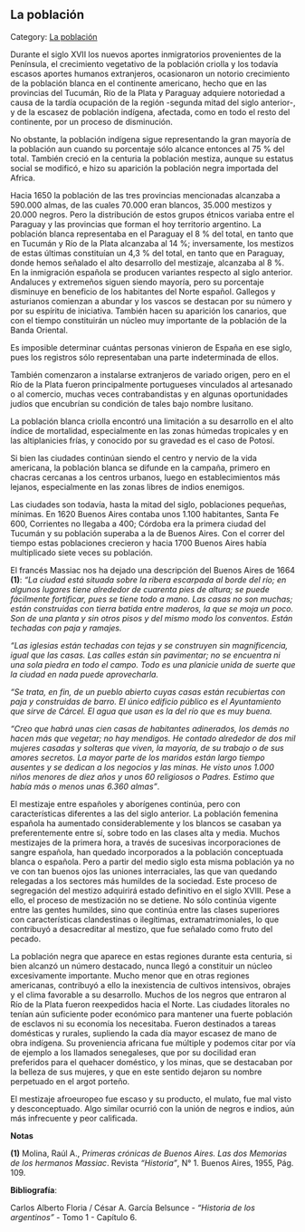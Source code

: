 ## La población

Category: [La población](http://descubrircorrientes.com.ar/2012/index.php/641-historia-desde-el-origen-hasta-1814/corrientes-en-el-siglo-xvii-periodo-1600-1750/panorama-economico-y-social/la-poblacion)

Durante el siglo XVII los nuevos aportes inmigratorios provenientes de la Península, el crecimiento vegetativo de la población criolla y los todavía escasos aportes humanos extranjeros, ocasionaron un notorio crecimiento de la población blanca en el continente americano, hecho que en las provincias del Tucumán, Río de la Plata y Paraguay adquiere notoriedad a causa de la tardía ocupación de la región -segunda mitad del siglo anterior-, y de la escasez de población indígena, afectada, como en todo el resto del continente, por un proceso de disminución.

No obstante, la población indígena sigue representando la gran mayoría de la población aun cuando su porcentaje sólo alcance entonces al 75 % del total. También creció en la centuria la población mestiza, aunque su estatus social se modificó, e hizo su aparición la población negra importada del Africa.

Hacia 1650 la población de las tres provincias mencionadas alcanzaba a 590.000 almas, de las cuales 70.000 eran blancos, 35.000 mestizos y 20.000 negros. Pero la distribución de estos grupos étnicos variaba entre el Paraguay y las provincias que forman el hoy territorio argentino. La población blanca representaba en el Paraguay el 8 % del total, en tanto que en Tucumán y Río de la Plata alcanzaba al 14 %; inversamente, los mestizos de estas últimas constituían un 4,3 % del total, en tanto que en Paraguay, donde hemos señalado el alto desarrollo del mestizaje, alcanzaba al 8 %. En la inmigración española se producen variantes respecto al siglo anterior. Andaluces y extremeños siguen siendo mayoría, pero su porcentaje disminuye en beneficio de los habitantes del Norte español. Gallegos y asturianos comienzan a abundar y los vascos se destacan por su número y por su espíritu de iniciativa. También hacen su aparición los canarios, que con el tiempo constituirán un núcleo muy importante de la población de la Banda Oriental.

Es imposible determinar cuántas personas vinieron de España en ese siglo, pues los registros sólo representaban una parte indeterminada de ellos.

También comenzaron a instalarse extranjeros de variado origen, pero en el Río de la Plata fueron principalmente portugueses vinculados al artesanado o al comercio, muchas veces contrabandistas y en algunas oportunidades judíos que encubrían su condición de tales bajo nombre lusitano.

La población blanca criolla encontró una limitación a su desarrollo en el alto índice de mortalidad, especialmente en las zonas húmedas tropicales y en las altiplanicies frías, y conocido por su gravedad es el caso de Potosí.

Si bien las ciudades continúan siendo el centro y nervio de la vida americana, la población blanca se difunde en la campaña, primero en chacras cercanas a los centros urbanos, luego en establecimientos más lejanos, especialmente en las zonas libres de indios enemigos.

Las ciudades son todavía, hasta la mitad del siglo, poblaciones pequeñas, mínimas. En 1620 Buenos Aires contaba unos 1.100 habitantes, Santa Fe 600, Corrientes no llegaba a 400; Córdoba era la primera ciudad del Tucumán y su población superaba a la de Buenos Aires. Con el correr del tiempo estas poblaciones crecieron y hacia 1700 Buenos Aires había multiplicado siete veces su población.

El francés Massiac nos ha dejado una descripción del Buenos Aires de 1664 **(1)**: _“La ciudad está situada sobre la ribera escarpada al borde del río; en algunos lugares tiene alrededor de cuarenta pies de altura; se puede fácilmente fortificar, pues se tiene todo a mano. Las casas no son muchas; están construidas con tierra batida entre maderos, la que se moja un poco. Son de una planta y sin otros pisos y del mismo modo los conventos. Están techadas con paja y ramajes._

_“Las iglesias están techadas con tejas y se construyen sin magnificencia, igual que las casas. Las calles están sin pavimentar; no se encuentra ni una sola piedra en todo el campo. Todo es una planicie unida de suerte que la ciudad en nada puede aprovecharla._

_“Se trata, en fin, de un pueblo abierto cuyas casas están recubiertas con paja y construidas de barro. El único edificio público es el Ayuntamiento que sirve de Cárcel. El agua que usan es la del río que es muy buena._

_“Creo que habrá unas cien casas de habitantes adinerados, los demás no hacen más que vegetar; no hay mendigos. He contado alrededor de dos mil mujeres casadas y solteras que viven, la mayoría, de su trabajo o de sus amores secretos. La mayor parte de los maridos están largo tiempo ausentes y se dedican a los negocios y las minas. He visto unos 1.000 niños menores de diez años y unos 60 religiosos o Padres. Estimo que había más o menos unas 6.360 almas”_.

El mestizaje entre españoles y aborígenes continúa, pero con características diferentes a las del siglo anterior. La población femenina española ha aumentado considerablemente y los blancos se casaban ya preferentemente entre sí, sobre todo en las clases alta y media. Muchos mestizajes de la primera hora, a través de sucesivas incorporaciones de sangre española, han quedado incorporados a la población conceptuada blanca o española. Pero a partir del medio siglo esta misma población ya no ve con tan buenos ojos las uniones interraciales, las que van quedando relegadas a los sectores más humildes de la sociedad. Este proceso de segregación del mestizo adquirirá estado definitivo en el siglo XVIII. Pese a ello, el proceso de mestización no se detiene. No sólo continúa vigente entre las gentes humildes, sino que continúa entre las clases superiores con características clandestinas o ilegítimas, extramatrimoniales, lo que contribuyó a desacreditar al mestizo, que fue señalado como fruto del pecado.

La población negra que aparece en estas regiones durante esta centuria, si bien alcanzó un número destacado, nunca llegó a constituir un núcleo excesivamente importante. Mucho menor que en otras regiones americanas, contribuyó a ello la inexistencia de cultivos intensivos, obrajes y el clima favorable a su desarrollo. Muchos de los negros que entraron al Río de la Plata fueron reexpedidos hacia el Norte. Las ciudades litorales no tenían aún suficiente poder económico para mantener una fuerte población de esclavos ni su economía los necesitaba. Fueron destinados a tareas domésticas y rurales, supliendo la cada día mayor escasez de mano de obra indígena. Su proveniencia africana fue múltiple y podemos citar por vía de ejemplo a los llamados senegaleses, que por su docilidad eran preferidos para el quehacer doméstico, y los minas, que se destacaban por la belleza de sus mujeres, y que en este sentido dejaron su nombre perpetuado en el argot porteño.

El mestizaje afroeuropeo fue escaso y su producto, el mulato, fue mal visto y desconceptuado. Algo similar ocurrió con la unión de negros e indios, aún más infrecuente y peor calificada.

**Notas**

**(1)** Molina, Raúl A., _Primeras crónicas de Buenos Aires. Las dos Memorias de los hermanos Massiac_. Revista _“Historia”_, N° 1. Buenos Aires, 1955, Pág. 109.

**Bibliografía**:

Carlos Alberto Floria / César A. García Belsunce - _“Historia de los argentinos”_ - Tomo 1 - Capítulo 6.